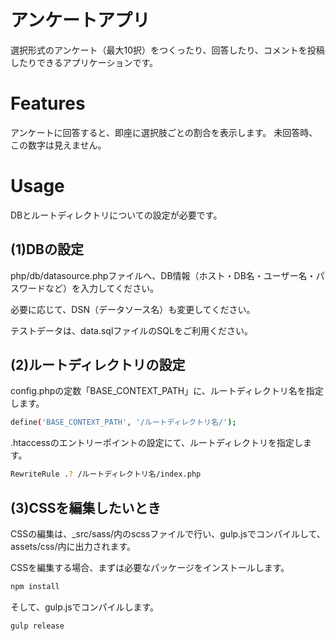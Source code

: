 # アンケートアプリ

選択形式のアンケート（最大10択）をつくったり、回答したり、コメントを投稿したりできるアプリケーションです。

<!-- # DEMO

"hoge"の魅力が直感的に伝えわるデモ動画や図解を載せる -->

# Features

アンケートに回答すると、即座に選択肢ごとの割合を表示します。
未回答時、この数字は見えません。

<!-- # Requirement

* huga 3.5.2
* hogehuga 1.0.2 -->

<!-- # Installation

Requirementで列挙したライブラリなどのインストール方法を説明する

```bash
pip install huga_package
``` -->

# Usage

DBとルートディレクトリについての設定が必要です。

## (1)DBの設定

php/db/datasource.phpファイルへ、DB情報（ホスト・DB名・ユーザー名・パスワードなど）を入力してください。

必要に応じて、DSN（データソース名）も変更してください。

テストデータは、data.sqlファイルのSQLをご利用ください。

## (2)ルートディレクトリの設定

config.phpの定数「BASE_CONTEXT_PATH」に、ルートディレクトリ名を指定します。

```bash
define('BASE_CONTEXT_PATH', '/ルートディレクトリ名/');
```

.htaccessのエントリーポイントの設定にて、ルートディレクトリを指定します。

```bash
RewriteRule .? /ルートディレクトリ名/index.php
```

## (3)CSSを編集したいとき

CSSの編集は、_src/sass/内のscssファイルで行い、gulp.jsでコンパイルして、assets/css/内に出力されます。

CSSを編集する場合、まずは必要なパッケージをインストールします。

```bash
npm install
```

そして、gulp.jsでコンパイルします。

```bash
gulp release
```

<!-- # Author

作成情報を列挙する

* 作成者
* 所属
* E-mail -->

<!-- # License
ライセンスを明示する

"hoge" is under [MIT license](https://en.wikipedia.org/wiki/MIT_License).

社内向けなら社外秘であることを明示してる

"hoge" is Confidential. -->



<!-- # アンケートアプリ

トピックについて複数の選択肢から回答したり、コメントしたりできるアンケートアプリです。


## 技術スタック

HTML5, CSS3, Sass(SCSS), JavaScript, PHP, SQL


## Features

HTML5やSass、JavaScript（ES6）、PHPを使って、MVCモデルで作成しました。
Sass（SCSS）は、タスクランナー（gulp）によりコンパイルしています。 -->

